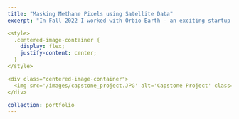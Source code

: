 ```yaml
---
title: "Masking Methane Pixels using Satellite Data"
excerpt: "In Fall 2022 I worked with Orbio Earth - an exciting startup that's building methane emissions insights for energy assets across the Earth. For my capstone project, I built computer vision and statistical models that determined which pixels in an image contained methane. Ultimately, the output of these models was binary masks, which you can see in the below image."

<style>
  .centered-image-container {
    display: flex;
    justify-content: center;
  }
</style>

<div class="centered-image-container">
  <img src='/images/capstone_project.JPG' alt='Capstone Project' class='centered-image'>
</div>

collection: portfolio
---
```


<!-- ---
title: "Masking Methane Pixels using Satellite Data"
excerpt: "In Fall 2022 I worked with Orbio Earth - an exciting startup that's building methane emissions insights for energy assets across the Earth. For my capstone project, I built computer vision and statistical models that determined which pixels in an image contained methane. Ultimately, the output of these models were binary masks, which you can see in the below image. <br/><img src='/images/capstone_project.JPG' alt='Capstone Project' class='centered-image'>"
collection: portfolio
---

<style>
  .centered-image {
    display: block;
    margin: 0 auto;
  }
</style> -->
